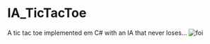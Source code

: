 # IA_TicTacToe
A tic tac toe implemented em C# with an IA that never loses...
![foi](https://github.com/lucasfroes232/IA_TicTacToe/assets/78117474/fa9975be-89a7-4ea9-b611-04183620d977)
